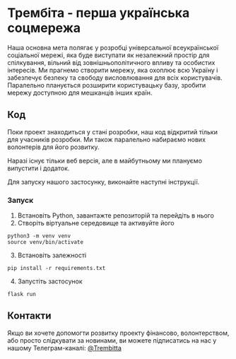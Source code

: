 # Трембіта - перша українська соцмережа
Наша основна мета полягає у розробці універсальної всеукраїнської соціальної мережі, яка буде виступати як незалежний простір для спілкування, вільний від зовнішньополітичного впливу та особистих інтересів. Ми прагнемо створити мережу, яка охоплює всю Україну і забезпечує безпеку та свободу висловлювання для всіх користувачів. Паралельно планується розширити користувацьку базу, зробити мережу доступною для мешканців інших країн.

## Код
Поки проект знаходиться у стані розробки, наш код відкритий тільки для учасників розробки. Ми також паралельно набираємо нових волонтерів для його розвитку.

Наразі існує тільки веб версія, але в майбутньому ми плануємо випустити і додаток.

Для запуску нашого застосунку, виконайте наступні інструкції.

### Запуск
1. Встановіть Python, завантажте репозиторій та перейдіть в нього
2. Створіть віртуальне середовище та активуйте його
```
python3 -m venv venv
source venv/bin/activate
```
3. Встановіть залежності
```
pip install -r requirements.txt
```
4. Запустіть застосунок
```
flask run
```

## Контакти
Якщо ви хочете допомогти розвитку проекту фінансово, волонтерством, або просто слідкувати за новинами, ви можете підписатись на нас у нашому Телеграм-каналі: [@Trembitta](https://t.me/Trembitta)